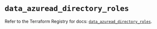 # `data_azuread_directory_roles`

Refer to the Terraform Registry for docs: [`data_azuread_directory_roles`](https://registry.terraform.io/providers/hashicorp/azuread/2.51.0/docs/data-sources/directory_roles).
